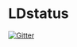 # LDstatus

[![Gitter](https://badges.gitter.im/LDstatus/Lobby.svg)](https://gitter.im/LDstatus/Lobby?utm_source=badge&utm_medium=badge&utm_campaign=pr-badge&utm_content=badge)